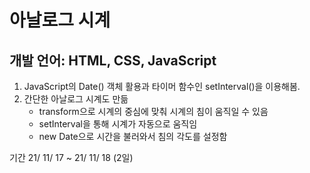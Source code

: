 # 아날로그 시계 
## 개발 언어: HTML, CSS, JavaScript

1. JavaScript의 Date() 객체 활용과 타이머 함수인 setInterval()을 이용해봄.
2. 간단한 아날로그 시계도 만듦
    * transform으로 시계의 중심에 맞춰 시계의 침이 움직일 수 있음
    * setInterval을 통해 시계가 자동으로 움직임
    * new Date으로 시간을 불러와서 침의 각도를 설정함

기간 21/ 11/ 17 ~ 21/ 11/ 18 (2일)
